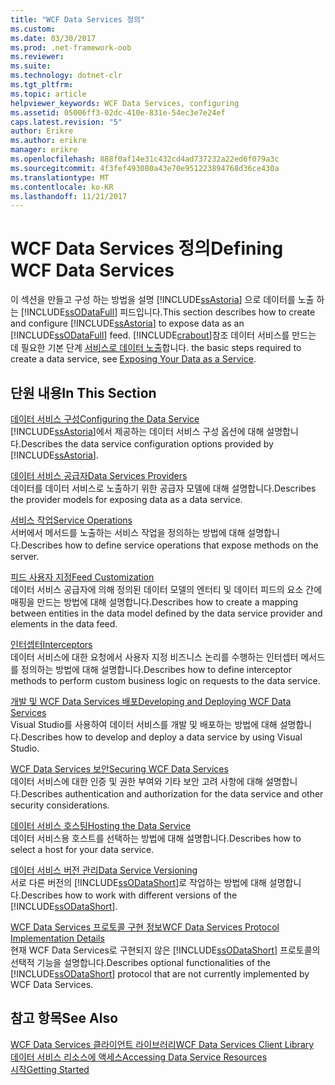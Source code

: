 ```yaml
---
title: "WCF Data Services 정의"
ms.custom: 
ms.date: 03/30/2017
ms.prod: .net-framework-oob
ms.reviewer: 
ms.suite: 
ms.technology: dotnet-clr
ms.tgt_pltfrm: 
ms.topic: article
helpviewer_keywords: WCF Data Services, configuring
ms.assetid: 05006ff3-02dc-410e-831e-54ec3e7e24ef
caps.latest.revision: "5"
author: Erikre
ms.author: erikre
manager: erikre
ms.openlocfilehash: 888f0af14e31c432cd4ad737232a22ed6f079a3c
ms.sourcegitcommit: 4f3fef493080a43e70e951223894768d36ce430a
ms.translationtype: MT
ms.contentlocale: ko-KR
ms.lasthandoff: 11/21/2017
---
```

# <a name="defining-wcf-data-services"></a><span data-ttu-id="90281-102">WCF Data Services 정의</span><span class="sxs-lookup"><span data-stu-id="90281-102">Defining WCF Data Services</span></span>
<span data-ttu-id="90281-103">이 섹션을 만들고 구성 하는 방법을 설명 [!INCLUDE[ssAstoria](../../../../includes/ssastoria-md.md)] 으로 데이터를 노출 하는 [!INCLUDE[ssODataFull](../../../../includes/ssodatafull-md.md)] 피드입니다.</span><span class="sxs-lookup"><span data-stu-id="90281-103">This section describes how to create and configure [!INCLUDE[ssAstoria](../../../../includes/ssastoria-md.md)] to expose data as an [!INCLUDE[ssODataFull](../../../../includes/ssodatafull-md.md)] feed.</span></span> [!INCLUDE[crabout](../../../../includes/crabout-md.md)]<span data-ttu-id="90281-104">참조 데이터 서비스를 만드는 데 필요한 기본 단계 [서비스로 데이터 노출](../../../../docs/framework/data/wcf/exposing-your-data-as-a-service-wcf-data-services.md)합니다.</span><span class="sxs-lookup"><span data-stu-id="90281-104"> the basic steps required to create a data service, see [Exposing Your Data as a Service](../../../../docs/framework/data/wcf/exposing-your-data-as-a-service-wcf-data-services.md).</span></span>  
  
## <a name="in-this-section"></a><span data-ttu-id="90281-105">단원 내용</span><span class="sxs-lookup"><span data-stu-id="90281-105">In This Section</span></span>  
 [<span data-ttu-id="90281-106">데이터 서비스 구성</span><span class="sxs-lookup"><span data-stu-id="90281-106">Configuring the Data Service</span></span>](../../../../docs/framework/data/wcf/configuring-the-data-service-wcf-data-services.md)  
 <span data-ttu-id="90281-107">[!INCLUDE[ssAstoria](../../../../includes/ssastoria-md.md)]에서 제공하는 데이터 서비스 구성 옵션에 대해 설명합니다.</span><span class="sxs-lookup"><span data-stu-id="90281-107">Describes the data service configuration options provided by [!INCLUDE[ssAstoria](../../../../includes/ssastoria-md.md)].</span></span>  
  
 [<span data-ttu-id="90281-108">데이터 서비스 공급자</span><span class="sxs-lookup"><span data-stu-id="90281-108">Data Services Providers</span></span>](../../../../docs/framework/data/wcf/data-services-providers-wcf-data-services.md)  
 <span data-ttu-id="90281-109">데이터를 데이터 서비스로 노출하기 위한 공급자 모델에 대해 설명합니다.</span><span class="sxs-lookup"><span data-stu-id="90281-109">Describes the provider models for exposing data as a data service.</span></span>  
  
 [<span data-ttu-id="90281-110">서비스 작업</span><span class="sxs-lookup"><span data-stu-id="90281-110">Service Operations</span></span>](../../../../docs/framework/data/wcf/service-operations-wcf-data-services.md)  
 <span data-ttu-id="90281-111">서버에서 메서드를 노출하는 서비스 작업을 정의하는 방법에 대해 설명합니다.</span><span class="sxs-lookup"><span data-stu-id="90281-111">Describes how to define service operations that expose methods on the server.</span></span>  
  
 [<span data-ttu-id="90281-112">피드 사용자 지정</span><span class="sxs-lookup"><span data-stu-id="90281-112">Feed Customization</span></span>](../../../../docs/framework/data/wcf/feed-customization-wcf-data-services.md)  
 <span data-ttu-id="90281-113">데이터 서비스 공급자에 의해 정의된 데이터 모델의 엔터티 및 데이터 피드의 요소 간에 매핑을 만드는 방법에 대해 설명합니다.</span><span class="sxs-lookup"><span data-stu-id="90281-113">Describes how to create a mapping between entities in the data model defined by the data service provider and elements in the data feed.</span></span>  
  
 [<span data-ttu-id="90281-114">인터셉터</span><span class="sxs-lookup"><span data-stu-id="90281-114">Interceptors</span></span>](../../../../docs/framework/data/wcf/interceptors-wcf-data-services.md)  
 <span data-ttu-id="90281-115">데이터 서비스에 대한 요청에서 사용자 지정 비즈니스 논리를 수행하는 인터셉터 메서드를 정의하는 방법에 대해 설명합니다.</span><span class="sxs-lookup"><span data-stu-id="90281-115">Describes how to define interceptor methods to perform custom business logic on requests to the data service.</span></span>  
  
 [<span data-ttu-id="90281-116">개발 및 WCF Data Services 배포</span><span class="sxs-lookup"><span data-stu-id="90281-116">Developing and Deploying WCF Data Services</span></span>](../../../../docs/framework/data/wcf/developing-and-deploying-wcf-data-services.md)  
 <span data-ttu-id="90281-117">Visual Studio를 사용하여 데이터 서비스를 개발 및 배포하는 방법에 대해 설명합니다.</span><span class="sxs-lookup"><span data-stu-id="90281-117">Describes how to develop and deploy a data service by using Visual Studio.</span></span>  
  
 [<span data-ttu-id="90281-118">WCF Data Services 보안</span><span class="sxs-lookup"><span data-stu-id="90281-118">Securing WCF Data Services</span></span>](../../../../docs/framework/data/wcf/securing-wcf-data-services.md)  
 <span data-ttu-id="90281-119">데이터 서비스에 대한 인증 및 권한 부여와 기타 보안 고려 사항에 대해 설명합니다.</span><span class="sxs-lookup"><span data-stu-id="90281-119">Describes authentication and authorization for the data service and other security considerations.</span></span>  
  
 [<span data-ttu-id="90281-120">데이터 서비스 호스팅</span><span class="sxs-lookup"><span data-stu-id="90281-120">Hosting the Data Service</span></span>](../../../../docs/framework/data/wcf/hosting-the-data-service-wcf-data-services.md)  
 <span data-ttu-id="90281-121">데이터 서비스용 호스트를 선택하는 방법에 대해 설명합니다.</span><span class="sxs-lookup"><span data-stu-id="90281-121">Describes how to select a host for your data service.</span></span>  
  
 [<span data-ttu-id="90281-122">데이터 서비스 버전 관리</span><span class="sxs-lookup"><span data-stu-id="90281-122">Data Service Versioning</span></span>](../../../../docs/framework/data/wcf/data-service-versioning-wcf-data-services.md)  
 <span data-ttu-id="90281-123">서로 다른 버전의 [!INCLUDE[ssODataShort](../../../../includes/ssodatashort-md.md)]로 작업하는 방법에 대해 설명합니다.</span><span class="sxs-lookup"><span data-stu-id="90281-123">Describes how to work with different versions of the [!INCLUDE[ssODataShort](../../../../includes/ssodatashort-md.md)].</span></span>  
  
 [<span data-ttu-id="90281-124">WCF Data Services 프로토콜 구현 정보</span><span class="sxs-lookup"><span data-stu-id="90281-124">WCF Data Services Protocol Implementation Details</span></span>](../../../../docs/framework/data/wcf/wcf-data-services-protocol-implementation-details.md)  
 <span data-ttu-id="90281-125">현재 WCF Data Services로 구현되지 않은 [!INCLUDE[ssODataShort](../../../../includes/ssodatashort-md.md)] 프로토콜의 선택적 기능을 설명합니다.</span><span class="sxs-lookup"><span data-stu-id="90281-125">Describes optional functionalities of the [!INCLUDE[ssODataShort](../../../../includes/ssodatashort-md.md)] protocol that are not currently implemented by WCF Data Services.</span></span>  
  
## <a name="see-also"></a><span data-ttu-id="90281-126">참고 항목</span><span class="sxs-lookup"><span data-stu-id="90281-126">See Also</span></span>  
 [<span data-ttu-id="90281-127">WCF Data Services 클라이언트 라이브러리</span><span class="sxs-lookup"><span data-stu-id="90281-127">WCF Data Services Client Library</span></span>](../../../../docs/framework/data/wcf/wcf-data-services-client-library.md)  
 [<span data-ttu-id="90281-128">데이터 서비스 리소스에 액세스</span><span class="sxs-lookup"><span data-stu-id="90281-128">Accessing Data Service Resources</span></span>](../../../../docs/framework/data/wcf/accessing-data-service-resources-wcf-data-services.md)  
 [<span data-ttu-id="90281-129">시작</span><span class="sxs-lookup"><span data-stu-id="90281-129">Getting Started</span></span>](../../../../docs/framework/data/wcf/getting-started-with-wcf-data-services.md)
